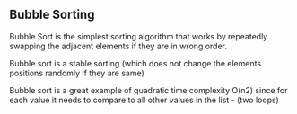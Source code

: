 ## Bubble Sorting
 
Bubble Sort is the simplest sorting algorithm that works by repeatedly swapping the adjacent elements if they are in wrong order.

Bubble sort is a stable sorting (which does not change the elements positions randomly if they are same)

Bubble sort is a great example of quadratic time complexity O(n2) since for each value it needs to compare to all other values in the list - (two loops)